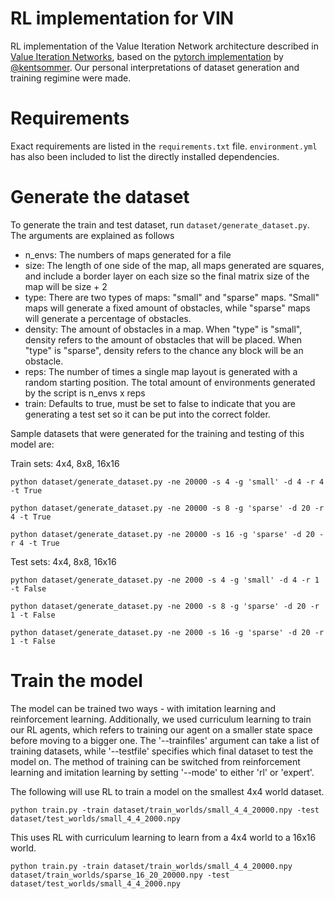 # RL implementation for VIN
RL implementation of the Value Iteration Network architecture described in 
[Value Iteration Networks](https://arxiv.org/abs/1602.02867), based on the
[pytorch implementation](https://github.com/kentsommer/pytorch-value-iteration-networks/tree/master?tab=readme-ov-file) 
by [@kentsommer](https://github.com/kentsommer/). Our personal interpretations of dataset generation and training regimine were made.

# Requirements
Exact requirements are listed in the `requirements.txt` file. `environment.yml` has also been included to list the directly installed dependencies.

# Generate the dataset

To generate the train and test dataset, run `dataset/generate_dataset.py`. The arguments are explained as follows
- n_envs: The numbers of maps generated for a file
- size: The length of one side of the map, all maps generated are squares, and include a border layer on each size so the final matrix size of the map will be size + 2
- type: There are two types of maps: "small" and "sparse" maps. "Small" maps will generate a fixed amount of obstacles, while "sparse" maps will generate a percentage of obstacles. 
- density: The amount of obstacles in a map. When "type" is "small", density refers to the amount of obstacles that will be placed. When "type" is "sparse", density refers to the chance any block will be an obstacle.
- reps: The number of times a single map layout is generated with a random starting position. The total amount of environments generated by the script is n_envs x reps
- train: Defaults to true, must be set to false to indicate that you are generating a test set so it can be put into the correct folder.

Sample datasets that were generated for the training and testing of this model are:

Train sets: 4x4, 8x8, 16x16

`python dataset/generate_dataset.py -ne 20000 -s 4 -g 'small' -d 4 -r 4 -t True`

`python dataset/generate_dataset.py -ne 20000 -s 8 -g 'sparse' -d 20 -r 4 -t True`

`python dataset/generate_dataset.py -ne 20000 -s 16 -g 'sparse' -d 20 -r 4 -t True`


Test sets: 4x4, 8x8, 16x16

`python dataset/generate_dataset.py -ne 2000 -s 4 -g 'small' -d 4 -r 1 -t False`

`python dataset/generate_dataset.py -ne 2000 -s 8 -g 'sparse' -d 20 -r 1 -t False`

`python dataset/generate_dataset.py -ne 2000 -s 16 -g 'sparse' -d 20 -r 1 -t False`


# Train the model
The model can be trained two ways - with imitation learning and reinforcement learning. Additionally, we used curriculum learning to train our RL agents, which refers to training our agent on a smaller state space before moving to a bigger one. The '--trainfiles' argument can take a list of training datasets, while '--testfile' specifies which final dataset to test the model on. The method of training can be switched from reinforcement learning and imitation learning by setting '--mode' to either 'rl' or 'expert'.

The following will use RL to train a model on the smallest 4x4 world dataset.

`python train.py -train dataset/train_worlds/small_4_4_20000.npy -test dataset/test_worlds/small_4_4_2000.npy` 


This uses RL with curriculum learning to learn from a 4x4 world to a 16x16 world.

`python train.py -train dataset/train_worlds/small_4_4_20000.npy dataset/train_worlds/sparse_16_20_20000.npy -test dataset/test_worlds/small_4_4_2000.npy` 

